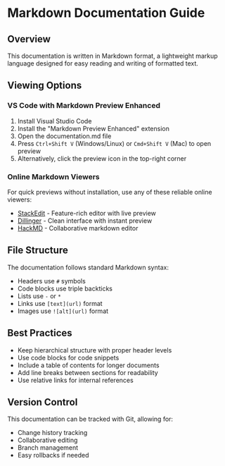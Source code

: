 # Markdown Documentation Guide

## Overview
This documentation is written in Markdown format, a lightweight markup language designed for easy reading and writing of formatted text.

## Viewing Options

### VS Code with Markdown Preview Enhanced
1. Install Visual Studio Code
2. Install the "Markdown Preview Enhanced" extension
3. Open the documentation.md file
4. Press `Ctrl+Shift V` (Windows/Linux) or `Cmd+Shift V` (Mac) to open preview
5. Alternatively, click the preview icon in the top-right corner

### Online Markdown Viewers
For quick previews without installation, use any of these reliable online viewers:

- [StackEdit](https://stackedit.io/app) - Feature-rich editor with live preview
- [Dillinger](https://dillinger.io/) - Clean interface with instant preview
- [HackMD](https://hackmd.io/) - Collaborative markdown editor

## File Structure
The documentation follows standard Markdown syntax:
- Headers use `#` symbols
- Code blocks use triple backticks
- Lists use `-` or `*`
- Links use `[text](url)` format
- Images use `![alt](url)` format

## Best Practices
- Keep hierarchical structure with proper header levels
- Use code blocks for code snippets
- Include a table of contents for longer documents
- Add line breaks between sections for readability
- Use relative links for internal references

## Version Control
This documentation can be tracked with Git, allowing for:
- Change history tracking
- Collaborative editing
- Branch management
- Easy rollbacks if needed